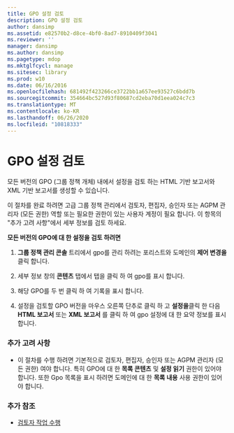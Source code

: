 ```yaml
---
title: GPO 설정 검토
description: GPO 설정 검토
author: dansimp
ms.assetid: e82570b2-d8ce-4bf0-8ad7-8910409f3041
ms.reviewer: ''
manager: dansimp
ms.author: dansimp
ms.pagetype: mdop
ms.mktglfcycl: manage
ms.sitesec: library
ms.prod: w10
ms.date: 06/16/2016
ms.openlocfilehash: 681492f423266ce3722bb1a657ee93527c6bdd7b
ms.sourcegitcommit: 354664bc527d93f80687cd2eba70d1eea024c7c3
ms.translationtype: MT
ms.contentlocale: ko-KR
ms.lasthandoff: 06/26/2020
ms.locfileid: "10818333"
---
```

# GPO 설정 검토


모든 버전의 GPO (그룹 정책 개체) 내에서 설정을 검토 하는 HTML 기반 보고서와 XML 기반 보고서를 생성할 수 있습니다.

이 절차를 완료 하려면 고급 그룹 정책 관리에서 검토자, 편집자, 승인자 또는 AGPM 관리자 (모든 권한) 역할 또는 필요한 권한이 있는 사용자 계정이 필요 합니다. 이 항목의 "추가 고려 사항"에서 세부 정보를 검토 하세요.

**모든 버전의 GPO에 대 한 설정을 검토 하려면**

1.  **그룹 정책 관리 콘솔** 트리에서 gpo를 관리 하려는 포리스트와 도메인의 **제어 변경을** 클릭 합니다.

2.  세부 정보 창의 **콘텐츠** 탭에서 탭을 클릭 하 여 gpo를 표시 합니다.

3.  해당 GPO를 두 번 클릭 하 여 기록을 표시 합니다.

4.  설정을 검토할 GPO 버전을 마우스 오른쪽 단추로 클릭 하 고 **설정을**클릭 한 다음 **HTML 보고서** 또는 **XML 보고서** 를 클릭 하 여 gpo 설정에 대 한 요약 정보를 표시 합니다.

### 추가 고려 사항

-   이 절차를 수행 하려면 기본적으로 검토자, 편집자, 승인자 또는 AGPM 관리자 (모든 권한) 여야 합니다. 특히 GPO에 대 한 **목록 콘텐츠** 및 **설정 읽기** 권한이 있어야 합니다. 또한 Gpo 목록을 표시 하려면 도메인에 대 한 **목록 내용** 사용 권한이 있어야 합니다.

### 추가 참조

-   [검토자 작업 수행](performing-reviewer-tasks.md)

 

 






